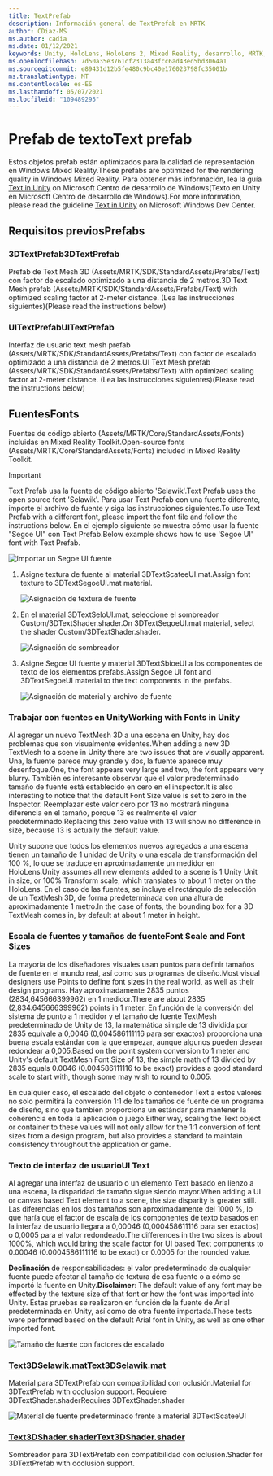 ```yaml
---
title: TextPrefab
description: Información general de TextPrefab en MRTK
author: CDiaz-MS
ms.author: cadia
ms.date: 01/12/2021
keywords: Unity, HoloLens, HoloLens 2, Mixed Reality, desarrollo, MRTK, TMP,
ms.openlocfilehash: 7d50a35e3761cf2313a43fcc6ad43ed5bd3064a1
ms.sourcegitcommit: e89431d12b5fe480c9bc40e176023798fc35001b
ms.translationtype: MT
ms.contentlocale: es-ES
ms.lasthandoff: 05/07/2021
ms.locfileid: "109489295"
---
```

# <a name="text-prefab"></a><span data-ttu-id="d6a2a-104">Prefab de texto</span><span class="sxs-lookup"><span data-stu-id="d6a2a-104">Text prefab</span></span>

<span data-ttu-id="d6a2a-105">Estos objetos prefab están optimizados para la calidad de representación en Windows Mixed Reality.</span><span class="sxs-lookup"><span data-stu-id="d6a2a-105">These prefabs are optimized for the rendering quality in Windows Mixed Reality.</span></span> <span data-ttu-id="d6a2a-106">Para obtener más información, lea la guía [Text in Unity](/windows/mixed-reality/text-in-unity) on Microsoft Centro de desarrollo de Windows(Texto en Unity en Microsoft Centro de desarrollo de Windows).</span><span class="sxs-lookup"><span data-stu-id="d6a2a-106">For more information, please read the guideline [Text in Unity](/windows/mixed-reality/text-in-unity) on Microsoft Windows Dev Center.</span></span>

## <a name="prefabs"></a><span data-ttu-id="d6a2a-107">Requisitos previos</span><span class="sxs-lookup"><span data-stu-id="d6a2a-107">Prefabs</span></span>

### <a name="3dtextprefab"></a><span data-ttu-id="d6a2a-108">3DTextPrefab</span><span class="sxs-lookup"><span data-stu-id="d6a2a-108">3DTextPrefab</span></span>

<span data-ttu-id="d6a2a-109">Prefab de Text Mesh 3D (Assets/MRTK/SDK/StandardAssets/Prefabs/Text) con factor de escalado optimizado a una distancia de 2 metros.</span><span class="sxs-lookup"><span data-stu-id="d6a2a-109">3D Text Mesh prefab (Assets/MRTK/SDK/StandardAssets/Prefabs/Text) with optimized scaling factor at 2-meter distance.</span></span> <span data-ttu-id="d6a2a-110">(Lea las instrucciones siguientes)</span><span class="sxs-lookup"><span data-stu-id="d6a2a-110">(Please read the instructions below)</span></span>

### <a name="uitextprefab"></a><span data-ttu-id="d6a2a-111">UITextPrefab</span><span class="sxs-lookup"><span data-stu-id="d6a2a-111">UITextPrefab</span></span>

<span data-ttu-id="d6a2a-112">Interfaz de usuario text mesh prefab (Assets/MRTK/SDK/StandardAssets/Prefabs/Text) con factor de escalado optimizado a una distancia de 2 metros.</span><span class="sxs-lookup"><span data-stu-id="d6a2a-112">UI Text Mesh prefab (Assets/MRTK/SDK/StandardAssets/Prefabs/Text) with optimized scaling factor at 2-meter distance.</span></span> <span data-ttu-id="d6a2a-113">(Lea las instrucciones siguientes)</span><span class="sxs-lookup"><span data-stu-id="d6a2a-113">(Please read the instructions below)</span></span>

## <a name="fonts"></a><span data-ttu-id="d6a2a-114">Fuentes</span><span class="sxs-lookup"><span data-stu-id="d6a2a-114">Fonts</span></span>

<span data-ttu-id="d6a2a-115">Fuentes de código abierto (Assets/MRTK/Core/StandardAssets/Fonts) incluidas en Mixed Reality Toolkit.</span><span class="sxs-lookup"><span data-stu-id="d6a2a-115">Open-source fonts (Assets/MRTK/Core/StandardAssets/Fonts) included in Mixed Reality Toolkit.</span></span>

> [!IMPORTANT]
> <span data-ttu-id="d6a2a-116">Text Prefab usa la fuente de código abierto 'Selawik'.</span><span class="sxs-lookup"><span data-stu-id="d6a2a-116">Text Prefab uses the open source font 'Selawik'.</span></span> <span data-ttu-id="d6a2a-117">Para usar Text Prefab con una fuente diferente, importe el archivo de fuente y siga las instrucciones siguientes.</span><span class="sxs-lookup"><span data-stu-id="d6a2a-117">To use Text Prefab with a different font, please import the font file and follow the instructions below.</span></span> <span data-ttu-id="d6a2a-118">En el ejemplo siguiente se muestra cómo usar la fuente "Segoe UI" con Text Prefab.</span><span class="sxs-lookup"><span data-stu-id="d6a2a-118">Below example shows how to use 'Segoe UI' font with Text Prefab.</span></span>

![Importar un Segoe UI fuente](../images/text-prefab/TextPrefabInstructions01.png)

1. <span data-ttu-id="d6a2a-120">Asigne textura de fuente al material 3DTextScateeUI.mat.</span><span class="sxs-lookup"><span data-stu-id="d6a2a-120">Assign font texture to 3DTextSegoeUI.mat material.</span></span>

    ![Asignación de textura de fuente](../images/text-prefab/TextPrefabInstructions02.png)

1. <span data-ttu-id="d6a2a-122">En el material 3DTextSeloUI.mat, seleccione el sombreador Custom/3DTextShader.shader.</span><span class="sxs-lookup"><span data-stu-id="d6a2a-122">On 3DTextSegoeUI.mat material, select the shader Custom/3DTextShader.shader.</span></span>

    ![Asignación de sombreador](../images/text-prefab/TextPrefabInstructions03.png)

1. <span data-ttu-id="d6a2a-124">Asigne Segoe UI fuente y material 3DTextSbioeUI a los componentes de texto de los elementos prefabs.</span><span class="sxs-lookup"><span data-stu-id="d6a2a-124">Assign Segoe UI font and 3DTextSegoeUI material to the text components in the prefabs.</span></span>

    ![Asignación de material y archivo de fuente](../images/text-prefab/TextPrefabInstructions04.png)

### <a name="working-with-fonts-in-unity"></a><span data-ttu-id="d6a2a-126">Trabajar con fuentes en Unity</span><span class="sxs-lookup"><span data-stu-id="d6a2a-126">Working with Fonts in Unity</span></span>

<span data-ttu-id="d6a2a-127">Al agregar un nuevo TextMesh 3D a una escena en Unity, hay dos problemas que son visualmente evidentes.</span><span class="sxs-lookup"><span data-stu-id="d6a2a-127">When adding a new 3D TextMesh to a scene in Unity there are two issues that are visually apparent.</span></span> <span data-ttu-id="d6a2a-128">Una, la fuente parece muy grande y dos, la fuente aparece muy desenfoque.</span><span class="sxs-lookup"><span data-stu-id="d6a2a-128">One, the font appears very large and two, the font appears very blurry.</span></span> <span data-ttu-id="d6a2a-129">También es interesante observar que el valor predeterminado tamaño de fuente está establecido en cero en el inspector.</span><span class="sxs-lookup"><span data-stu-id="d6a2a-129">It is also interesting to notice that the default Font Size value is set to zero in the Inspector.</span></span> <span data-ttu-id="d6a2a-130">Reemplazar este valor cero por 13 no mostrará ninguna diferencia en el tamaño, porque 13 es realmente el valor predeterminado.</span><span class="sxs-lookup"><span data-stu-id="d6a2a-130">Replacing this zero value with 13 will show no difference in size, because 13 is actually the default value.</span></span>

<span data-ttu-id="d6a2a-131">Unity supone que todos los elementos nuevos agregados a una escena tienen un tamaño de 1 unidad de Unity o una escala de transformación del 100 %, lo que se traduce en aproximadamente un medidor en HoloLens.</span><span class="sxs-lookup"><span data-stu-id="d6a2a-131">Unity assumes all new elements added to a scene is 1 Unity Unit in size, or 100%  Transform scale, which translates to about 1 meter on the HoloLens.</span></span> <span data-ttu-id="d6a2a-132">En el caso de las fuentes, se incluye el rectángulo de selección de un TextMesh 3D, de forma predeterminada con una altura de aproximadamente 1 metro.</span><span class="sxs-lookup"><span data-stu-id="d6a2a-132">In the case of fonts, the bounding box for a 3D TextMesh comes in, by default at about 1 meter in height.</span></span>

### <a name="font-scale-and-font-sizes"></a><span data-ttu-id="d6a2a-133">Escala de fuentes y tamaños de fuente</span><span class="sxs-lookup"><span data-stu-id="d6a2a-133">Font Scale and Font Sizes</span></span>

<span data-ttu-id="d6a2a-134">La mayoría de los diseñadores visuales usan puntos para definir tamaños de fuente en el mundo real, así como sus programas de diseño.</span><span class="sxs-lookup"><span data-stu-id="d6a2a-134">Most visual designers use Points to define font sizes in the real world, as well as their design programs.</span></span> <span data-ttu-id="d6a2a-135">Hay aproximadamente 2835 puntos (2834,645666399962) en 1 medidor.</span><span class="sxs-lookup"><span data-stu-id="d6a2a-135">There are about 2835 (2,834.645666399962) points in 1 meter.</span></span> <span data-ttu-id="d6a2a-136">En función de la conversión del sistema de punto a 1 medidor y el tamaño de fuente TextMesh predeterminado de Unity de 13, la matemática simple de 13 dividida por 2835 equivale a 0,0046 (0,004586111116 para ser exactos) proporciona una buena escala estándar con la que empezar, aunque algunos pueden desear redondear a 0,005.</span><span class="sxs-lookup"><span data-stu-id="d6a2a-136">Based on the point system conversion to 1 meter and Unity's default TextMesh Font Size of 13, the simple math of 13 divided by 2835 equals 0.0046 (0.004586111116 to be exact) provides a good standard scale to start with, though some may wish to round to 0.005.</span></span>

<span data-ttu-id="d6a2a-137">En cualquier caso, el escalado del objeto o contenedor Text a estos valores no solo permitirá la conversión 1:1 de los tamaños de fuente de un programa de diseño, sino que también proporciona un estándar para mantener la coherencia en toda la aplicación o juego.</span><span class="sxs-lookup"><span data-stu-id="d6a2a-137">Either way, scaling the Text object or container to these values will not only allow for the 1:1 conversion of font sizes from a design program, but also provides a standard to maintain consistency throughout the application or game.</span></span>

### <a name="ui-text"></a><span data-ttu-id="d6a2a-138">Texto de interfaz de usuario</span><span class="sxs-lookup"><span data-stu-id="d6a2a-138">UI Text</span></span>

<span data-ttu-id="d6a2a-139">Al agregar una interfaz de usuario o un elemento Text basado en lienzo a una escena, la disparidad de tamaño sigue siendo mayor.</span><span class="sxs-lookup"><span data-stu-id="d6a2a-139">When adding a UI or canvas based Text element to a scene, the size disparity is greater still.</span></span> <span data-ttu-id="d6a2a-140">Las diferencias en los dos tamaños son aproximadamente del 1000 %, lo que haría que el factor de escala de los componentes de texto basados en la interfaz de usuario llegara a 0,00046 (0,000458611116 para ser exactos) o 0,0005 para el valor redondeado.</span><span class="sxs-lookup"><span data-stu-id="d6a2a-140">The differences in the two sizes is about 1000%, which would bring the scale factor for UI based Text components to 0.00046 (0.0004586111116 to be exact) or 0.0005 for the rounded value.</span></span>

<span data-ttu-id="d6a2a-141">**Declinación** de responsabilidades: el valor predeterminado de cualquier fuente puede afectar al tamaño de textura de esa fuente o a cómo se importó la fuente en Unity.</span><span class="sxs-lookup"><span data-stu-id="d6a2a-141">**Disclaimer**: The default value of any font may be effected by the texture size of that font or how the font was imported into Unity.</span></span> <span data-ttu-id="d6a2a-142">Estas pruebas se realizaron en función de la fuente de Arial predeterminada en Unity, así como de otra fuente importada.</span><span class="sxs-lookup"><span data-stu-id="d6a2a-142">These tests were performed based on the default Arial font in Unity, as well as one other imported font.</span></span>

![Tamaño de fuente con factores de escalado](../images/text-prefab/TextPrefabInstructions07.png)

### <a name="text3dselawikmat"></a>[<span data-ttu-id="d6a2a-144">Text3DSelawik.mat</span><span class="sxs-lookup"><span data-stu-id="d6a2a-144">Text3DSelawik.mat</span></span>](https://github.com/microsoft/MixedRealityToolkit-Unity/blob/main/Assets/MRTK/StandardAssets/Materials/)

<span data-ttu-id="d6a2a-145">Material para 3DTextPrefab con compatibilidad con oclusión.</span><span class="sxs-lookup"><span data-stu-id="d6a2a-145">Material for 3DTextPrefab with occlusion support.</span></span> <span data-ttu-id="d6a2a-146">Requiere 3DTextShader.shader</span><span class="sxs-lookup"><span data-stu-id="d6a2a-146">Requires 3DTextShader.shader</span></span>

![Material de fuente predeterminado frente a material 3DTextScateeUI](../images/text-prefab/TextPrefabInstructions06.png)

### <a name="text3dshadershader"></a>[<span data-ttu-id="d6a2a-148">Text3DShader.shader</span><span class="sxs-lookup"><span data-stu-id="d6a2a-148">Text3DShader.shader</span></span>](https://github.com/microsoft/MixedRealityToolkit-Unity/tree/main/Assets/MRTK/StandardAssets/Shaders)

<span data-ttu-id="d6a2a-149">Sombreador para 3DTextPrefab con compatibilidad con oclusión.</span><span class="sxs-lookup"><span data-stu-id="d6a2a-149">Shader for 3DTextPrefab with occlusion support.</span></span>